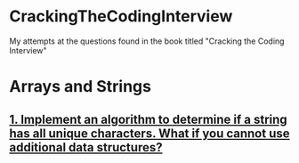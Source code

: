 # CrackingTheCodingInterview
My attempts at the questions found in the book titled "Cracking the Coding Interview"

# Arrays and Strings

## [1. Implement an algorithm to determine if a string has all unique characters. What if you cannot use additional data structures?](./Arrays_Strings/1.py)
